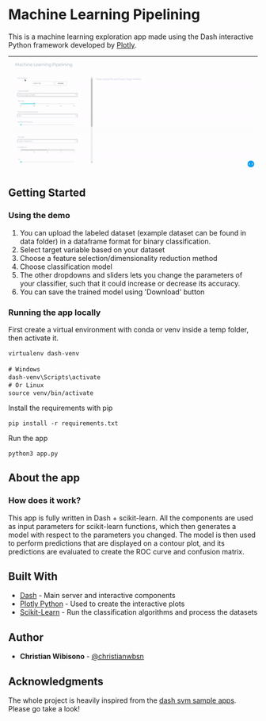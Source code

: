 # Machine Learning Pipelining

This is a machine learning exploration app made using the Dash interactive Python framework developed by [Plotly](https://plot.ly/).

![alt text](assets/pipelining.gif "Screenshot")


## Getting Started
### Using the demo

1) You can upload the labeled dataset (example dataset can be found in data folder) in a dataframe format for binary classification.
2) Select target variable based on your dataset
3) Choose a feature selection/dimensionality reduction method
4) Choose classification model
5) The other dropdowns and sliders lets you change the parameters of your classifier, such that it could increase or decrease its accuracy.
6) You can save the trained model using 'Download' button

### Running the app locally

First create a virtual environment with conda or venv inside a temp folder, then activate it.

```
virtualenv dash-venv

# Windows
dash-venv\Scripts\activate
# Or Linux
source venv/bin/activate
```

Install the requirements with pip
```
pip install -r requirements.txt
```

Run the app
```
python3 app.py
```

## About the app
### How does it work?

This app is fully written in Dash + scikit-learn. All the components are used as input parameters for scikit-learn functions, which then generates a model with respect to the parameters you changed. The model is then used to perform predictions that are displayed on a contour plot, and its predictions are evaluated to create the ROC curve and confusion matrix.


## Built With
* [Dash](https://dash.plot.ly/) - Main server and interactive components
* [Plotly Python](https://plot.ly/python/) - Used to create the interactive plots
* [Scikit-Learn](http://scikit-learn.org/stable/documentation.html) - Run the classification algorithms and process the datasets


## Author
* **Christian Wibisono** - [@christianwbsn](https://github.com/christianwbsn)


## Acknowledgments
The whole project is heavily inspired from the [dash svm sample apps](https://dash-gallery.plotly.host/dash-svm/). Please go take a look!
